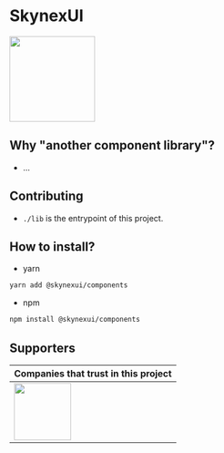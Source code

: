 # SkynexUI

[<img width="150px" src="https://www.datocms-assets.com/31049/1618983297-powered-by-vercel.svg" />](https://vercel.com/?utm_source=skynexui&utm_campaign=oss)

<!-- Docs Structure: https://github.com/skynexui/docs/tree/6113e6cc169665aff4805d074eceb32f428fb1bc/packages/docs/pages -->

## Why "another component library"?
- ...

## Contributing
- `./lib` is the entrypoint of this project.

## How to install?
- yarn
```sh
yarn add @skynexui/components
```

- npm
```sh
npm install @skynexui/components
```

## Supporters

| Companies that trust in this project |
| --- |
| [<img src="https://www.likeaboss.com.br/wp-content/uploads/2016/02/alura-dark.svg" width="100px" />](https://alura.com.br/) |
